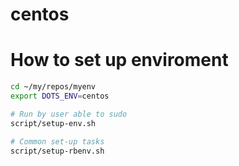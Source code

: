 # centos

# How to set up enviroment

```bash
cd ~/my/repos/myenv
export DOTS_ENV=centos

# Run by user able to sudo
script/setup-env.sh

# Common set-up tasks
script/setup-rbenv.sh
```
